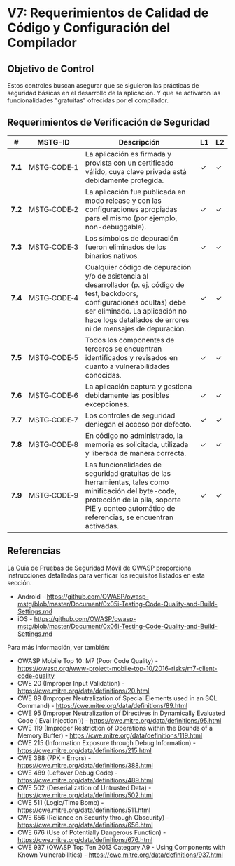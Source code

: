 # V7: Requerimientos de Calidad de Código y Configuración del Compilador

## Objetivo de Control

Estos controles buscan asegurar que se siguieron las prácticas de seguridad básicas en el desarrollo de la aplicación. Y que se activaron las funcionalidades "gratuitas" ofrecidas por el compilador.

## Requerimientos de Verificación de Seguridad

| # | MSTG-ID | Descripción | L1 | L2 |
| --- | --- | --- | --- | --- |
| **7.1** | MSTG‑CODE‑1 | La aplicación es firmada y provista con un certificado válido, cuya clave privada está debidamente protegida. | ✓ | ✓ |
| **7.2** | MSTG‑CODE‑2 | La aplicación fue publicada en modo release y con las configuraciones apropiadas para el mismo (por ejemplo, non-debuggable). | ✓ | ✓ |
| **7.3** | MSTG‑CODE‑3 | Los símbolos de depuración fueron eliminados de los binarios nativos. | ✓ | ✓ |
| **7.4** | MSTG‑CODE‑4 | Cualquier código de depuración y/o de asistencia al desarrollador (p. ej. código de test, backdoors, configuraciones ocultas) debe ser eliminado. La aplicación no hace logs detallados de errores ni de mensajes de depuración. | ✓ | ✓ |
| **7.5** | MSTG‑CODE‑5 | Todos los componentes de terceros se encuentran identificados y revisados en cuanto a vulnerabilidades conocidas. | ✓ | ✓ |
| **7.6** | MSTG‑CODE‑6 | La aplicación captura y gestiona debidamente las posibles excepciones. | ✓ | ✓ |
| **7.7** | MSTG‑CODE‑7 | Los controles de seguridad deniegan el acceso por defecto. | ✓ | ✓ |
| **7.8** | MSTG‑CODE‑8 | En código no administrado, la memoria es solicitada, utilizada y liberada de manera correcta. | ✓ | ✓ |
| **7.9** | MSTG‑CODE‑9 | Las funcionalidades de seguridad gratuitas de las herramientas, tales como minificación del byte-code, protección de la pila, soporte PIE y conteo automático de referencias, se encuentran activadas. | ✓ | ✓ |

<div style="page-break-after: always;">
</div>

## Referencias

La Guía de Pruebas de Seguridad Móvil de OWASP proporciona instrucciones detalladas para verificar los requisitos listados en esta sección.

- Android - <https://github.com/OWASP/owasp-mstg/blob/master/Document/0x05i-Testing-Code-Quality-and-Build-Settings.md>
- iOS - <https://github.com/OWASP/owasp-mstg/blob/master/Document/0x06i-Testing-Code-Quality-and-Build-Settings.md>

Para más información, ver también:

- OWASP Mobile Top 10: M7 (Poor Code Quality) - <https://owasp.org/www-project-mobile-top-10/2016-risks/m7-client-code-quality>
- CWE 20 (Improper Input Validation) - <https://cwe.mitre.org/data/definitions/20.html>
- CWE 89 (Improper Neutralization of Special Elements used in an SQL Command) - <https://cwe.mitre.org/data/definitions/89.html>
- CWE 95 (Improper Neutralization of Directives in Dynamically Evaluated Code ('Eval Injection')) - <https://cwe.mitre.org/data/definitions/95.html>
- CWE 119 (Improper Restriction of Operations within the Bounds of a Memory Buffer) - <https://cwe.mitre.org/data/definitions/119.html>
- CWE 215 (Information Exposure through Debug Information) - <https://cwe.mitre.org/data/definitions/215.html>
- CWE 388 (7PK - Errors) - <https://cwe.mitre.org/data/definitions/388.html>
- CWE 489 (Leftover Debug Code) - <https://cwe.mitre.org/data/definitions/489.html>
- CWE 502 (Deserialization of Untrusted Data) - <https://cwe.mitre.org/data/definitions/502.html>
- CWE 511 (Logic/Time Bomb) - <https://cwe.mitre.org/data/definitions/511.html>
- CWE 656 (Reliance on Security through Obscurity) - <https://cwe.mitre.org/data/definitions/656.html>
- CWE 676 (Use of Potentially Dangerous Function)  - <https://cwe.mitre.org/data/definitions/676.html>
- CWE 937 (OWASP Top Ten 2013 Category A9 - Using Components with Known Vulnerabilities) - <https://cwe.mitre.org/data/definitions/937.html>
